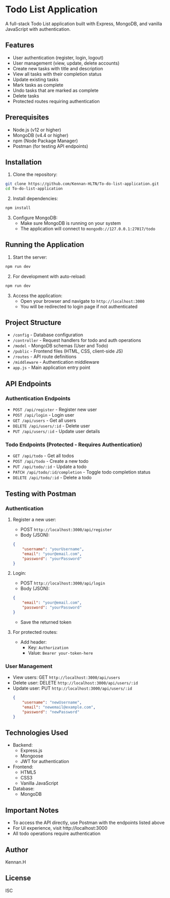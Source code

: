 # Todo List Application

A full-stack Todo List application built with Express, MongoDB, and vanilla JavaScript with authentication.

## Features

- User authentication (register, login, logout)
- User management (view, update, delete accounts)
- Create new tasks with title and description
- View all tasks with their completion status
- Update existing tasks
- Mark tasks as complete
- Undo tasks that are marked as complete
- Delete tasks
- Protected routes requiring authentication

## Prerequisites

- Node.js (v12 or higher)
- MongoDB (v4.4 or higher)
- npm (Node Package Manager)
- Postman (for testing API endpoints)

## Installation

1. Clone the repository:
```sh
git clone https://github.com/Kennan-HLTN/To-do-list-application.git
cd To-do-list-application
```

2. Install dependencies:
```sh
npm install
```

3. Configure MongoDB:
   - Make sure MongoDB is running on your system
   - The application will connect to `mongodb://127.0.0.1:27017/todo`

## Running the Application

1. Start the server:
```sh
npm run dev
```

2. For development with auto-reload:
```sh
npm run dev
```

3. Access the application:
   - Open your browser and navigate to `http://localhost:3000`
   - You will be redirected to login page if not authenticated

## Project Structure

- `/config` - Database configuration
- `/controller` - Request handlers for todo and auth operations
- `/model` - MongoDB schemas (User and Todo)
- `/public` - Frontend files (HTML, CSS, client-side JS)
- `/routes` - API route definitions
- `/middleware` - Authentication middleware
- `app.js` - Main application entry point

## API Endpoints

### Authentication Endpoints
- `POST /api/register` - Register new user
- `POST /api/login` - Login user
- `GET /api/users` - Get all users
- `DELETE /api/users/:id` - Delete user
- `PUT /api/users/:id` - Update user details

### Todo Endpoints (Protected - Requires Authentication)
- `GET /api/todo` - Get all todos
- `POST /api/todo` - Create a new todo
- `PUT /api/todo/:id` - Update a todo
- `PATCH /api/todo/:id/completion` - Toggle todo completion status
- `DELETE /api/todo/:id` - Delete a todo

## Testing with Postman

### Authentication
1. Register a new user:
   - POST `http://localhost:3000/api/register`
   - Body (JSON):
   ```json
   {
       "username": "yourUsername",
       "email": "your@email.com",
       "password": "yourPassword"
   }
   ```

2. Login:
   - POST `http://localhost:3000/api/login`
   - Body (JSON):
   ```json
   {
       "email": "your@email.com",
       "password": "yourPassword"
   }
   ```
   - Save the returned token

3. For protected routes:
   - Add header:
     - Key: `Authorization`
     - Value: `Bearer your-token-here`

### User Management
- View users: GET `http://localhost:3000/api/users`
- Delete user: DELETE `http://localhost:3000/api/users/:id`
- Update user: PUT `http://localhost:3000/api/users/:id`
  ```json
  {
      "username": "newUsername",
      "email": "newemail@example.com",
      "password": "newPassword"
  }
  ```

## Technologies Used

- Backend:
  - Express.js
  - Mongoose
  - JWT for authentication
- Frontend:
  - HTML5
  - CSS3
  - Vanilla JavaScript
- Database:
  - MongoDB

## Important Notes

- To access the API directly, use Postman with the endpoints listed above
- For UI experience, visit http://localhost:3000
- All todo operations require authentication
  
## Author

Kennan.H

## License

ISC

